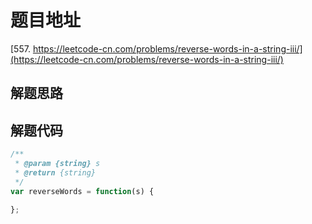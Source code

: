 # 题目地址

[557. https://leetcode-cn.com/problems/reverse-words-in-a-string-iii/](https://leetcode-cn.com/problems/reverse-words-in-a-string-iii/)

## 解题思路

## 解题代码

```js
/**
 * @param {string} s
 * @return {string}
 */
var reverseWords = function(s) {

};
```
